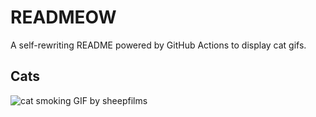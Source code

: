 # READMEOW

A self-rewriting README powered by GitHub Actions to display cat gifs.

## Cats

![cat smoking GIF by sheepfilms](https://media0.giphy.com/media/l0ExdMHUDKteztyfe/200.gif?cid=9acd02dafn0fgv313qu8y7nvt2xxlikyjrlt0v96y2k5ljks&ep=v1_gifs_search&rid=200.gif&ct=g)
